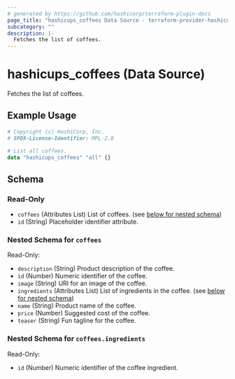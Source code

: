 ```yaml
---
# generated by https://github.com/hashicorp/terraform-plugin-docs
page_title: "hashicups_coffees Data Source - terraform-provider-hashicups"
subcategory: ""
description: |-
  Fetches the list of coffees.
---
```


# hashicups_coffees (Data Source)

Fetches the list of coffees.

## Example Usage

```terraform
# Copyright (c) HashiCorp, Inc.
# SPDX-License-Identifier: MPL-2.0

# List all coffees.
data "hashicups_coffees" "all" {}
```

<!-- schema generated by tfplugindocs -->
## Schema

### Read-Only

- `coffees` (Attributes List) List of coffees. (see [below for nested schema](#nestedatt--coffees))
- `id` (String) Placeholder identifier attribute.

<a id="nestedatt--coffees"></a>
### Nested Schema for `coffees`

Read-Only:

- `description` (String) Product description of the coffee.
- `id` (Number) Numeric identifier of the coffee.
- `image` (String) URI for an image of the coffee.
- `ingredients` (Attributes List) List of ingredients in the coffee. (see [below for nested schema](#nestedatt--coffees--ingredients))
- `name` (String) Product name of the coffee.
- `price` (Number) Suggested cost of the coffee.
- `teaser` (String) Fun tagline for the coffee.

<a id="nestedatt--coffees--ingredients"></a>
### Nested Schema for `coffees.ingredients`

Read-Only:

- `id` (Number) Numeric identifier of the coffee ingredient.


